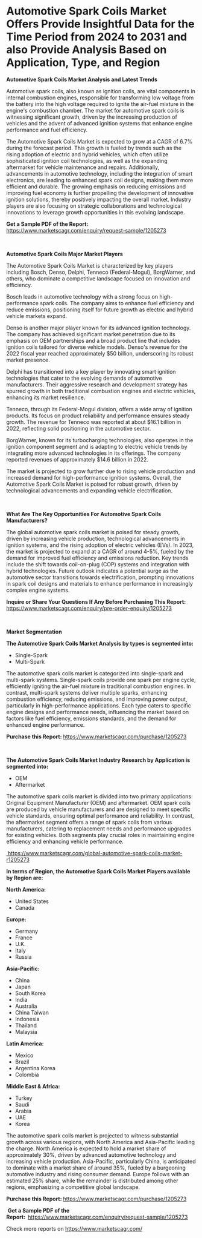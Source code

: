 <p><h1>Automotive Spark Coils Market Offers Provide Insightful Data for the Time Period from 2024 to 2031 and also Provide Analysis Based on Application, Type, and Region</h1></p><p><strong>Automotive Spark Coils Market Analysis and Latest Trends</strong></p>
<p><p>Automotive spark coils, also known as ignition coils, are vital components in internal combustion engines, responsible for transforming low voltage from the battery into the high voltage required to ignite the air-fuel mixture in the engine's combustion chamber. The market for automotive spark coils is witnessing significant growth, driven by the increasing production of vehicles and the advent of advanced ignition systems that enhance engine performance and fuel efficiency.</p><p>The Automotive Spark Coils Market is expected to grow at a CAGR of 6.7% during the forecast period. This growth is fueled by trends such as the rising adoption of electric and hybrid vehicles, which often utilize sophisticated ignition coil technologies, as well as the expanding aftermarket for vehicle maintenance and repairs. Additionally, advancements in automotive technology, including the integration of smart electronics, are leading to enhanced spark coil designs, making them more efficient and durable. The growing emphasis on reducing emissions and improving fuel economy is further propelling the development of innovative ignition solutions, thereby positively impacting the overall market. Industry players are also focusing on strategic collaborations and technological innovations to leverage growth opportunities in this evolving landscape.</p></p>
<p><strong>Get a Sample PDF of the Report:&nbsp;</strong> <a href="https://www.marketscagr.com/enquiry/request-sample/1205273?utm_campaign=1869&utm_medium=2&utm_source=Github&utm_content=ia&utm_term=31122024&utm_id=automotive-spark-coils">https://www.marketscagr.com/enquiry/request-sample/1205273</a></p>
<p>&nbsp;</p>
<p><strong>Automotive Spark Coils Major Market Players</strong></p>
<p><p>The Automotive Spark Coils Market is characterized by key players including Bosch, Denso, Delphi, Tenneco (Federal-Mogul), BorgWarner, and others, who dominate a competitive landscape focused on innovation and efficiency. </p><p>Bosch leads in automotive technology with a strong focus on high-performance spark coils. The company aims to enhance fuel efficiency and reduce emissions, positioning itself for future growth as electric and hybrid vehicle markets expand. </p><p>Denso is another major player known for its advanced ignition technology. The company has achieved significant market penetration due to its emphasis on OEM partnerships and a broad product line that includes ignition coils tailored for diverse vehicle models. Denso's revenue for the 2022 fiscal year reached approximately $50 billion, underscoring its robust market presence.</p><p>Delphi has transitioned into a key player by innovating smart ignition technologies that cater to the evolving demands of automotive manufacturers. Their aggressive research and development strategy has spurred growth in both traditional combustion engines and electric vehicles, enhancing its market resilience.</p><p>Tenneco, through its Federal-Mogul division, offers a wide array of ignition products. Its focus on product reliability and performance ensures steady growth. The revenue for Tenneco was reported at about $16.1 billion in 2022, reflecting solid positioning in the automotive sector.</p><p>BorgWarner, known for its turbocharging technologies, also operates in the ignition component segment and is adapting to electric vehicle trends by integrating more advanced technologies in its offerings. The company reported revenues of approximately $14.6 billion in 2022.</p><p>The market is projected to grow further due to rising vehicle production and increased demand for high-performance ignition systems. Overall, the Automotive Spark Coils Market is poised for robust growth, driven by technological advancements and expanding vehicle electrification.</p></p>
<p>&nbsp;</p>
<p><strong>What Are The Key Opportunities For Automotive Spark Coils Manufacturers?</strong></p>
<p><p>The global automotive spark coils market is poised for steady growth, driven by increasing vehicle production, technological advancements in ignition systems, and the rising adoption of electric vehicles (EVs). In 2023, the market is projected to expand at a CAGR of around 4-5%, fueled by the demand for improved fuel efficiency and emissions reduction. Key trends include the shift towards coil-on-plug (COP) systems and integration with hybrid technologies. Future outlook indicates a potential surge as the automotive sector transitions towards electrification, prompting innovations in spark coil designs and materials to enhance performance in increasingly complex engine systems.</p></p>
<p><strong>Inquire or Share Your Questions If Any Before Purchasing This Report:</strong> <a href="https://www.marketscagr.com/enquiry/pre-order-enquiry/1205273?utm_campaign=1869&utm_medium=2&utm_source=Github&utm_content=ia&utm_term=31122024&utm_id=automotive-spark-coils">https://www.marketscagr.com/enquiry/pre-order-enquiry/1205273</a></p>
<p>&nbsp;</p>
<p><strong>Market Segmentation</strong></p>
<p><strong>The Automotive Spark Coils Market Analysis by types is segmented into:</strong></p>
<p><ul><li>Single-Spark</li><li>Multi-Spark</li></ul></p>
<p><p>The automotive spark coils market is categorized into single-spark and multi-spark systems. Single-spark coils provide one spark per engine cycle, efficiently igniting the air-fuel mixture in traditional combustion engines. In contrast, multi-spark systems deliver multiple sparks, enhancing combustion efficiency, reducing emissions, and improving power output, particularly in high-performance applications. Each type caters to specific engine designs and performance needs, influencing the market based on factors like fuel efficiency, emissions standards, and the demand for enhanced engine performance.</p></p>
<p><strong>Purchase this Report:&nbsp;</strong><a href="https://www.marketscagr.com/purchase/1205273?utm_campaign=1869&utm_medium=2&utm_source=Github&utm_content=ia&utm_term=31122024&utm_id=automotive-spark-coils">https://www.marketscagr.com/purchase/1205273</a></p>
<p>&nbsp;</p>
<p><strong>The Automotive Spark Coils Market Industry Research by Application is segmented into:</strong></p>
<p><ul><li>OEM</li><li>Aftermarket</li></ul></p>
<p><p>The automotive spark coils market is divided into two primary applications: Original Equipment Manufacturer (OEM) and aftermarket. OEM spark coils are produced by vehicle manufacturers and are designed to meet specific vehicle standards, ensuring optimal performance and reliability. In contrast, the aftermarket segment offers a range of spark coils from various manufacturers, catering to replacement needs and performance upgrades for existing vehicles. Both segments play crucial roles in maintaining engine efficiency and enhancing vehicle performance.</p></p>
<p><a href="https://www.marketscagr.com/global-automotive-spark-coils-market-r1205273?utm_campaign=1869&utm_medium=2&utm_source=Github&utm_content=ia&utm_term=31122024&utm_id=automotive-spark-coils">&nbsp;https://www.marketscagr.com/global-automotive-spark-coils-market-r1205273</a></p>
<p><strong>In terms of Region, the Automotive Spark Coils Market Players available by Region are:</strong></p>
<p>
    <p> <strong> North America: </strong>
        <ul>
            <li>United States</li>
            <li>Canada</li>
        </ul>
        </p> 
    <p> <strong> Europe: </strong>
        <ul>
            <li>Germany</li>
            <li>France</li>
            <li>U.K.</li>
            <li>Italy</li>
            <li>Russia</li>
        </ul>
        </p> 
    <p> <strong> Asia-Pacific: </strong>
        <ul>
            <li>China</li>
            <li>Japan</li>
            <li>South Korea</li>
            <li>India</li>
            <li>Australia</li>
            <li>China Taiwan</li>
            <li>Indonesia</li>
            <li>Thailand</li>
            <li>Malaysia</li>
        </ul>
        </p> 
    <p> <strong> Latin America: </strong>
        <ul>
            <li>Mexico</li>
            <li>Brazil</li>
            <li>Argentina Korea</li>
            <li>Colombia</li>
        </ul>
        </p> 
    <p> <strong> Middle East & Africa: </strong>
        <ul>
            <li>Turkey</li>
            <li>Saudi</li>
            <li>Arabia</li>
            <li>UAE</li>
            <li>Korea</li>
        </ul>
    </p>
    </p>
<p><p>The automotive spark coils market is projected to witness substantial growth across various regions, with North America and Asia-Pacific leading the charge. North America is expected to hold a market share of approximately 30%, driven by advanced automotive technology and increasing vehicle production. Asia-Pacific, particularly China, is anticipated to dominate with a market share of around 35%, fueled by a burgeoning automotive industry and rising consumer demand. Europe follows with an estimated 25% share, while the remainder is distributed among other regions, emphasizing a competitive global landscape.</p></p>
<p><strong>Purchase this Report: </strong><a href="https://www.marketscagr.com/purchase/1205273?utm_campaign=1869&utm_medium=2&utm_source=Github&utm_content=ia&utm_term=31122024&utm_id=automotive-spark-coils">https://www.marketscagr.com/purchase/1205273</a></p>
<p>&nbsp;<strong>Get a Sample PDF of the Report:&nbsp;&nbsp;</strong><a href="https://www.marketscagr.com/enquiry/request-sample/1205273?utm_campaign=1869&utm_medium=2&utm_source=Github&utm_content=ia&utm_term=31122024&utm_id=automotive-spark-coils">https://www.marketscagr.com/enquiry/request-sample/1205273</a></p>
<p><strong></strong></p>
<p>Check more reports on <a href="https://www.marketscagr.com/?utm_campaign=1869&utm_medium=2&utm_source=Github&utm_content=ia&utm_term=31122024&utm_id=automotive-spark-coils">https://www.marketscagr.com/</a></p>